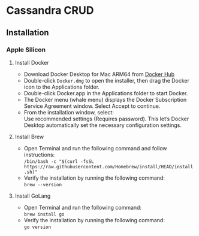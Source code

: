 # Cassandra CRUD 
## Installation
### Apple Silicon 
1. Install Docker
    * Download Docker Desktop for Mac ARM64 from [Docker Hub](https://desktop.docker.com/mac/main/arm64/Docker.dmg?utm_source=docker&utm_medium=webreferral&utm_campaign=docs-driven-download-mac-arm64)
    * Double-click `Docker.dmg` to open the installer, then drag the Docker icon to the Applications folder.
    * Double-click Docker.app in the Applications folder to start Docker.
    * The Docker menu (whale menu) displays the Docker Subscription Service Agreement window. Select Accept to continue.
    * From the installation window, select: \
    Use recommended settings (Requires password). This let’s Docker Desktop automatically set the necessary configuration settings.

2. Install Brew
    * Open Terminal and run the following command and follow instructions: \
    `/bin/bash -c "$(curl -fsSL https://raw.githubusercontent.com/Homebrew/install/HEAD/install.sh)"`
    * Verify the installation by running the following command: \
    `brew --version`
3. Install GoLang
    * Open Terminal and run the following command: \
    `brew install go`
    * Verify the installation by running the following command: \
    `go version`



